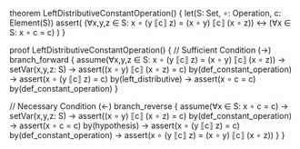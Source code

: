 theorem LeftDistributiveConstantOperation() {
  let(S: Set, ∘: Operation, c: Element(S))
  assert(
    (∀x,y,z ∈ S: x ∘ (y ⟦c⟧ z) = (x ∘ y) ⟦c⟧ (x ∘ z)) ↔
    (∀x ∈ S: x ∘ c = c)
  )
}

proof LeftDistributiveConstantOperation() {
  // Sufficient Condition (→)
  branch_forward {
    assume(∀x,y,z ∈ S: x ∘ (y ⟦c⟧ z) = (x ∘ y) ⟦c⟧ (x ∘ z)) →
    setVar(x,y,z: S) →
    assert((x ∘ y) ⟦c⟧ (x ∘ z) = c) by(def_constant_operation) →
    assert(x ∘ (y ⟦c⟧ z) = c) by(left_distributive) →
    assert(x ∘ c = c) by(def_constant_operation)
  }

  // Necessary Condition (←)
  branch_reverse {
    assume(∀x ∈ S: x ∘ c = c) →
    setVar(x,y,z: S) →
    assert((x ∘ y) ⟦c⟧ (x ∘ z) = c) by(def_constant_operation) →
    assert(x ∘ c = c) by(hypothesis) →
    assert(x ∘ (y ⟦c⟧ z) = c) by(def_constant_operation) →
    assert(x ∘ (y ⟦c⟧ z) = (x ∘ y) ⟦c⟧ (x ∘ z))
  }
}